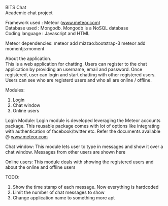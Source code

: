 BITS Chat  
Academic chat project

Framework used : Meteor (www.meteor.com)  
Database used : Mongodb. Mongodb is a NoSQL database  
Coding language : Javascript and HTML  

Meteor dependencies:
meteor add mizzao:bootstrap-3
meteor add momentjs:moment

About the application.  
This is a web application for chatting. Users can register to the chat application by providing an username, email and password.
Once registered, user can login and start chatting with other registered users. Users can see who are registerd users and who all are online / offline.

Modules:  
1. Login  
2. Chat window  
3. Online users  

Login Module: Login module is developed leveraging the Meteor accounts package. This reusable package comes with lot of options like integrating with authentication of facebook/twitter etc. Refer the documents available @ www.meteor.com

Chat window: This module lets user to type in messages and show it over a chat window. Messages from other users are shown here

Online users: This module deals with showing the registered users and about the online and offline users

TODO:
1. Show the time stamp of each message. Now everything is hardcoded  
2. Limit the number of chat messages to show  
3. Change application name to something more apt  